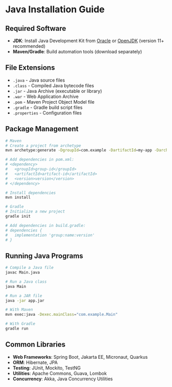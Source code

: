 # Java Installation Guide

## Required Software

- **JDK**: Install Java Development Kit from [Oracle](https://www.oracle.com/java/technologies/downloads/) or [OpenJDK](https://adoptium.net/) (version 11+ recommended)
- **Maven/Gradle**: Build automation tools (download separately)

## File Extensions

- `.java` - Java source files
- `.class` - Compiled Java bytecode files
- `.jar` - Java Archive (executable or library)
- `.war` - Web Application Archive
- `.pom` - Maven Project Object Model file
- `.gradle` - Gradle build script files
- `.properties` - Configuration files

## Package Management

```bash
# Maven
# Create a project from archetype
mvn archetype:generate -DgroupId=com.example -DartifactId=my-app -DarchetypeArtifactId=maven-archetype-quickstart -DarchetypeVersion=1.4 -DinteractiveMode=false

# Add dependencies in pom.xml:
# <dependency>
#   <groupId>group-id</groupId>
#   <artifactId>artifact-id</artifactId>
#   <version>version</version>
# </dependency>

# Install dependencies
mvn install

# Gradle
# Initialize a new project
gradle init

# Add dependencies in build.gradle:
# dependencies {
#   implementation 'group:name:version'
# }
```

## Running Java Programs

```bash
# Compile a Java file
javac Main.java

# Run a Java class
java Main

# Run a JAR file
java -jar app.jar

# With Maven
mvn exec:java -Dexec.mainClass="com.example.Main"

# With Gradle
gradle run
```

## Common Libraries

- **Web Frameworks**: Spring Boot, Jakarta EE, Micronaut, Quarkus
- **ORM**: Hibernate, JPA
- **Testing**: JUnit, Mockito, TestNG
- **Utilities**: Apache Commons, Guava, Lombok
- **Concurrency**: Akka, Java Concurrency Utilities
